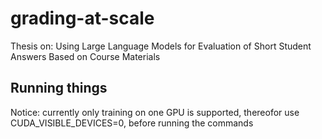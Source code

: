 # grading-at-scale

Thesis on: Using Large Language Models for Evaluation of Short Student Answers Based on Course Materials

## Running things

Notice: currently only training on one GPU is supported, thereofor use CUDA_VISIBLE_DEVICES=0, before running the commands